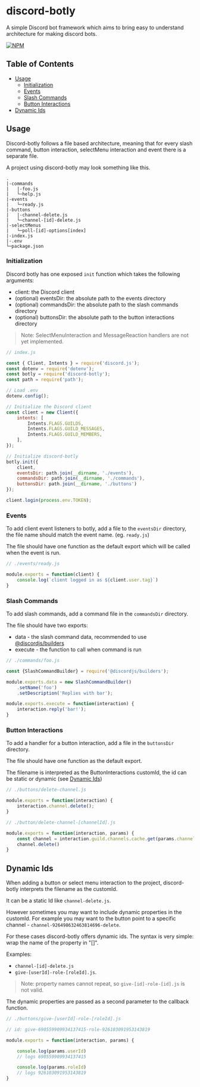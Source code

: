 # discord-botly

A simple Discord bot framework which aims to bring easy to understand architecture for making discord bots.

[![NPM](https://nodei.co/npm/discord-botly.png)](https://nodei.co/npm/discord-botly/)

## Table of Contents

- [Usage](#usage)
  - [Initialization](#initialization)
  - [Events](#events)
  - [Slash Commands](#slash-commands)
  - [Button Interactions](#button-interactions)
- [Dynamic Ids](#dynamic-ids)

## Usage

Discord-botly follows a file based architecture,
meaning that for every slash command, button interaction, selectMenu interaction and event there is a separate file.

A project using discord-botly may look something like this.

```
.
|-commands
|   |-foo.js
|   └─help.js
|-events
|   └─ready.js
|-buttons
|   |-channel-delete.js
|   └─channel-[id]-delete.js
|-selectMenus
|   └─poll-[id]-options[index]
|-index.js
|-.env
└─package.json
```

### Initialization

Discord botly has one exposed `init` function which takes the following arguments:

- client: the Discord client
- (optional) eventsDir: the absolute path to the events directory
- (optional) commandsDir: the absolute path to the slash commands directory
- (optional) buttonsDir: the absolute path to the button interactions directory

> Note: SelectMenuInteraction and MessageReaction handlers are not yet implemented.

```js
// index.js

const { Client, Intents } = require('discord.js');
const dotenv = require('dotenv');
const botly = require('discord-botly');
const path = require('path');

// Load .env
dotenv.config();

// Initialize the Discord client
const client = new Client({
    intents: [
        Intents.FLAGS.GUILDS,
        Intents.FLAGS.GUILD_MESSAGES,
        Intents.FLAGS.GUILD_MEMBERS,
    ],
});

// Initialize discord-botly
botly.init({
    client,
    eventsDir: path.join(__dirname, './events'),
    commandsDir: path.join(__dirname, './commands'),
    buttonsDir: path.join(__dirname, './buttons')
});

client.login(process.env.TOKEN);

```

### Events

To add client event listeners to botly,
add a file to the `eventsDir` directory,
the file name should match the event name. (eg. `ready.js`)

The file should have one function as the default export
which will be called when the event is run.

```js
// ./events/ready.js

module.exports = function(client) {
    console.log(`client logged in as ${client.user.tag}`)
}
```

### Slash Commands

To add slash commands,
add a command file in the `commandsDir` directory.

The file should have two exports:

- data - the slash command data,
    recommended to use [@discordjs/builders](https://www.npmjs.com/package/@discordjs/builders)
- execute - the function to call when command is run

```js
// ./commands/foo.js

const {SlashCommandBuilder} = require('@discordjs/builders');

module.exports.data = new SlashCommandBuilder()
    .setName('foo')
    .setDescription('Replies with bar');

module.exports.execute = function(interaction) {
    interaction.reply('bar!');
}
```

### Button Interactions

To add a handler for a button interaction,
add a file in the `buttonsDir` directory.

The file should have one function as the default export.

The filename is interpreted as the ButtonInteractions customId,
the id can be static or dynamic (see [Dynamic Ids](#dynamic-ids))

```js
// ./buttons/delete-channel.js

module.exports = function(interaction) {
    interaction.channel.delete();
}
```

```js
// ./button/delete-channel-[channelId].js

module.exports = function(interaction, params) {
    const channel = interaction.guild.channels.cache.get(params.channelId);
    channel.delete()
}
```

## Dynamic Ids

When adding a button or select menu interaction to the project,
discord-botly interprets the filename as the customId.

It can be a static Id like `channel-delete.js`.

However sometimes you may want to include dynamic properties in the customId.
For example you may want to the button point to a specific channel - `channel-926498632463814696-delete`.

For these cases discord-botly offers dynamic ids.
The syntax is very simple: wrap the name of the property in "[]".

Examples:

- `channel-[id]-delete.js`
- `give-[userId]-role-[roleId].js`.

> Note: property names cannot repeat, so `give-[id]-role-[id].js` is not valid.

The dynamic properties are passed as a second parameter to the callback function.

```js
// ./buttons/give-[userId]-role-[roleId].js

// id: give-690559909934137415-role-926103091953143819

module.exports = function(interaction, params) {

    console.log(params.userId)
    // logs 690559909934137415

    console.log(params.roleId)
    // logs 926103091953143819
}
```

